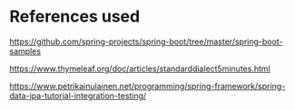 
# References used

https://github.com/spring-projects/spring-boot/tree/master/spring-boot-samples

https://www.thymeleaf.org/doc/articles/standarddialect5minutes.html

https://www.petrikainulainen.net/programming/spring-framework/spring-data-jpa-tutorial-integration-testing/

